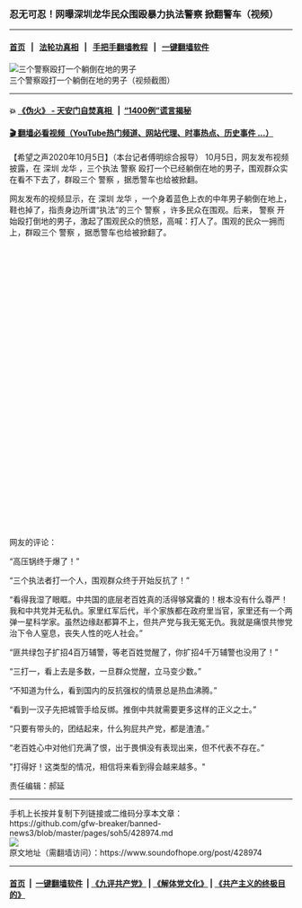 ### 忍无可忍！网曝深圳龙华民众围殴暴力执法警察  掀翻警车（视频）
------------------------

#### [首页](https://github.com/gfw-breaker/banned-news3/blob/master/README.md) &nbsp;&nbsp;|&nbsp;&nbsp; [法轮功真相](https://github.com/begood0513/basic/blob/master/README.md)  &nbsp;&nbsp;|&nbsp;&nbsp; [手把手翻墙教程](https://github.com/gfw-breaker/guides/wiki)  &nbsp;&nbsp;|&nbsp;&nbsp; [一键翻墙软件](https://github.com/gfw-breaker/nogfw/blob/master/README.md)  



<div><img alt="三个警察殴打一个躺倒在地的男子" src="https://img.soundofhope.org/2020-10/wuhanfeiyan_2020-10-05_1-1601901862826.jpg"/>
<br/><figcaption class="caption">
 三个警察殴打一个躺倒在地的男子（视频截图）
</figcaption></div><hr/>

#### 💥 [《伪火》 - 天安门自焚真相 ](http://158.247.195.190:10000/videos/blog/weihuo.html)&nbsp; |&nbsp; [“1400例”谎言揭秘  ](http://158.247.195.190:10000/videos/blog/jiexi1400.html)

#### [ 🎬  翻墙必看视频（YouTube热门频道、网站代理、时事热点、历史事件 ...）](https://github.com/gfw-breaker/links/blob/master/banned.md)

<div><div class="Content__Wrapper sc-1bvya0-0 grZQxZ">
 <p class="meta-top">
  <span class="meta">
   【希望之声2020年10月5日】（本台记者傅明综合报导）
  </span>
  10月5日，网友发布视频披露，在
  <ok href="/term/1007">
   深圳
  </ok>
  <ok href="/term/390811">
   龙华
  </ok>
  ，三个执法
  <ok href="/term/11232">
   警察
  </ok>
  殴打一个已经躺倒在地的男子，围观群众实在看不下去了，群殴三个
  <ok href="/term/11232">
   警察
  </ok>
  ，据悉警车也给被掀翻。
 </p>
 <p>
  网友发布的视频显示，在
  <ok href="/term/1007">
   深圳
  </ok>
  <ok href="/term/390811">
   龙华
  </ok>
  ，一个身着蓝色上衣的中年男子躺倒在地上，鞋也掉了，指责身边所谓“执法”的三个
  <ok href="/term/11232">
   警察
  </ok>
  ，许多民众在围观。后来，
  <ok href="/term/11232">
   警察
  </ok>
  开始殴打倒地的男子，激起了围观民众的愤怒，高喊：打人了。围观的民众一拥而上，群殴三个
  <ok href="/term/11232">
   警察
  </ok>
  ，据悉警车也给被掀翻了。
 </p>
 <div class="soh-embed">
  <div class="soh-embed-inner">
   <div class="iframely-embed" style="max-width: 550px;">
    <div class="iframely-responsive" style="padding-bottom: 100%;">
    </div>
   </div>
  </div>
 </div>
 <p>
  网友的评论：
 </p>
 <div class="AD_Embed__Wrap-sc-1xslmin-0 igMuqX module desktop">
  <div>
  </div>
 </div>
 <p>
  “高压锅终于爆了！”
 </p>
 <p>
  “三个执法者打一个人，围观群众终于开始反抗了！”
 </p>
 <p>
  “看得我湿了眼眶。中共国的底层老百姓真的活得够窝囊的！根本没有什么尊严！ 我和中共党并无私仇。家里红军后代，半个家族都在政府里当官，家里还有一个两弹一星科学家。虽然边缘赵都算不上，但共产党与我无冤无仇。我就是痛恨共惨党治下令人窒息，丧失人性的吃人社会。”
 </p>
 <p>
  “匪共绿包子扩招4百万辅警，等老百姓觉醒了，你扩招4千万辅警也没用了！”
 </p>
 <p>
  “三打一，看上去是多数，一旦群众觉醒，立马变少数。”
 </p>
 <p>
  “不知道为什么，看到国内的反抗强权的情景总是热血沸腾。”
 </p>
 <p>
  “看到一汉子先把城管手给反绑。推倒中共就需要更多这样的正义之士。”
 </p>
 <p>
  “只要有带头的，团结起来，什么狗屁共产党，都是渣渣。”
 </p>
 <p>
  “老百姓心中对他们充满了恨，出于畏惧没有表现出来，但不代表不存在。”
 </p>
 <p>
  "打得好！这类型的情况，相信将来看到得会越来越多。"
 </p>
 <p class="meta-btm">
  责任编辑：郝延
 </p>
</div>
</div>
<hr/>
手机上长按并复制下列链接或二维码分享本文章：<br/>
https://github.com/gfw-breaker/banned-news3/blob/master/pages/soh5/428974.md <br/>
<a href='https://github.com/gfw-breaker/banned-news3/blob/master/pages/soh5/428974.md'><img src='https://github.com/gfw-breaker/banned-news3/blob/master/pages/soh5/428974.md.png'/></a> <br/>
原文地址（需翻墙访问）：https://www.soundofhope.org/post/428974


------------------------
#### [首页](https://github.com/gfw-breaker/banned-news3/blob/master/README.md) &nbsp;|&nbsp; [一键翻墙软件](https://github.com/gfw-breaker/nogfw/blob/master/README.md) &nbsp;| [《九评共产党》](https://github.com/gfw-breaker/9ping.md/blob/master/README.md#九评之一评共产党是什么) | [《解体党文化》](https://github.com/gfw-breaker/jtdwh.md/blob/master/README.md) | [《共产主义的终极目的》](https://github.com/gfw-breaker/gczydzjmd.md/blob/master/README.md)


<img src='http://gfw-breaker.win/banned-news3/pages/soh5/428974.md' width='0px' height='0px'/>